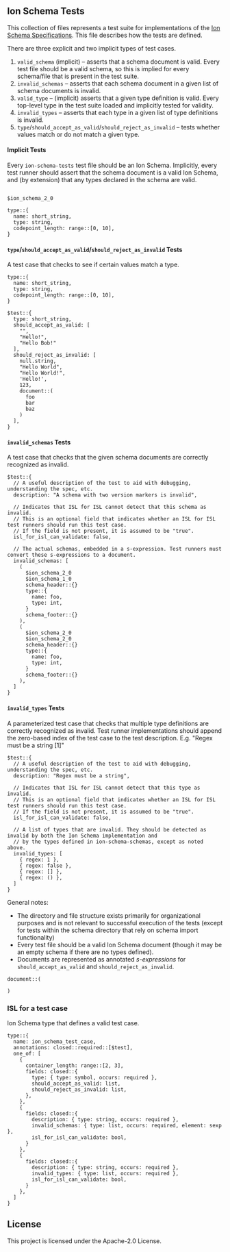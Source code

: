 ## Ion Schema Tests

This collection of files represents a test suite for implementations of the [Ion Schema Specifications](https://amzn.github.io/ion-schema/docs).
This file describes how the tests are defined.

There are three explicit and two implicit types of test cases.

1. `valid_schema` (implicit) – asserts that a schema document is valid.
    Every test file should be a valid schema, so this is implied for every schema/file that is present in the test suite.
2. `invalid_schemas` – asserts that each schema document in a given list of schema documents is invalid.
3. `valid_type` – (implicit) asserts that a given type definition is valid.
    Every top-level type in the test suite loaded and implicitly tested for validity. 
4. `invalid_types` – asserts that each type in a given list of type definitions is invalid.
5. `type`/`should_accept_as_valid`/`should_reject_as_invalid` – tests whether values match or do not match a given type.

#### Implicit Tests
Every `ion-schema-tests` test file should be an Ion Schema.
Implicitly, every test runner should assert that the schema document is a valid Ion Schema, and (by extension) that any types declared in the schema are valid.
```ion

$ion_schema_2_0

type::{
  name: short_string,
  type: string,
  codepoint_length: range::[0, 10],
}
```

#### `type`/`should_accept_as_valid`/`should_reject_as_invalid` Tests
A test case that checks to see if certain values match a type.
```ion
type::{
  name: short_string,
  type: string,
  codepoint_length: range::[0, 10],
}

$test::{
  type: short_string,
  should_accept_as_valid: [
    "",
    "Hello!",
    "Hello Bob!"
  ],
  should_reject_as_invalid: [
    null.string,
    "Hello World",
    "Hello World!",
    'Hello!',
    123,
    document::(
      foo
      bar
      baz
    )
  ],
}
```

#### `invalid_schemas` Tests
A test case that checks that the given schema documents are correctly recognized as invalid.
```ion
$test::{
  // A useful description of the test to aid with debugging, understanding the spec, etc.
  description: "A schema with two version markers is invalid",

  // Indicates that ISL for ISL cannot detect that this schema as invalid. 
  // This is an optional field that indicates whether an ISL for ISL test runners should run this test case.
  // If the field is not present, it is assumed to be "true".
  isl_for_isl_can_validate: false,

  // The actual schemas, embedded in a s-expression. Test runners must convert these s-expressions to a document.
  invalid_schemas: [
    (
      $ion_schema_2_0
      $ion_schema_1_0
      schema_header::{}
      type::{
        name: foo,
        type: int,
      }
      schema_footer::{}
    ),
    (
      $ion_schema_2_0
      $ion_schema_2_0
      schema_header::{}
      type::{
        name: foo,
        type: int,
      }
      schema_footer::{}
    ),
  ]
}
```

#### `invalid_types` Tests
A parameterized test case that checks that multiple type definitions are correctly recognized as invalid.
Test runner implementations should append the zero-based index of the test case to the test description.
E.g. "Regex must be a string [1]"
```ion
$test::{
  // A useful description of the test to aid with debugging, understanding the spec, etc.
  description: "Regex must be a string",

  // Indicates that ISL for ISL cannot detect that this type as invalid. 
  // This is an optional field that indicates whether an ISL for ISL test runners should run this test case.
  // If the field is not present, it is assumed to be "true".
  isl_for_isl_can_validate: false,

  // A list of types that are invalid. They should be detected as invalid by both the Ion Schema implementation and
  // by the types defined in ion-schema-schemas, except as noted above.
  invalid_types: [
    { regex: 1 },
    { regex: false },
    { regex: [] },
    { regex: () },
  ]
}
```

General notes:
* The directory and file structure exists primarily for organizational purposes and is not relevant to successful execution of the tests (except for tests within the schema directory that rely on schema import functionality)
* Every test file should be a valid Ion Schema document (though it may be an empty schema if there are no types defined).
* Documents are represented as annotated _s-expressions_ for `should_accept_as_valid` and `should_reject_as_invalid`.
```ion
document::(
  
)
```

### ISL for a test case

Ion Schema type that defines a valid test case.

```ion
type::{
  name: ion_schema_test_case,
  annotations: closed::required::[$test],
  one_of: [
    {
      container_length: range::[2, 3],
      fields: closed::{
        type: { type: symbol, occurs: required },
        should_accept_as_valid: list,
        should_reject_as_invalid: list,
      },
    },
    {
      fields: closed::{
        description: { type: string, occurs: required },
        invalid_schemas: { type: list, occurs: required, element: sexp },
        isl_for_isl_can_validate: bool,
      }
    },
    {
      fields: closed::{
        description: { type: string, occurs: required },
        invalid_types: { type: list, occurs: required },
        isl_for_isl_can_validate: bool,
      }
    },
  ]
}
```

## License

This project is licensed under the Apache-2.0 License.
